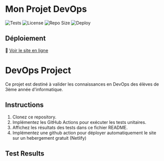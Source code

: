 # Mon Projet DevOps

![Tests](https://github.com/<Anasky59>/<DevOps3>/actions/workflows/tests.yml/badge.svg)
![License](https://img.shields.io/github/license/Anasky59/DevOps3)
![Repo Size](https://img.shields.io/github/repo-size/Anasky59/DevOps3)
![Deploy](https://img.shields.io/netlify/de78af7c-cfe2-4d93-914b-72ec5fafaaae)

## Déploiement
🔗 [Voir le site en ligne](https://illustrious-pegasus-58b48c.netlify.app/)

# DevOps Project

Ce projet est destiné à valider les connaissances en DevOps des élèves de 3ème année d'informatique.

## Instructions

1. Clonez ce repository.
2. Implémentez les GitHub Actions pour exécuter les tests unitaires.
3. Affichez les résultats des tests dans ce fichier README.
4. Implémentez une github action pour déployer automatiquement le site sur un hebergement gratuit (Netlify)

## Test Results
